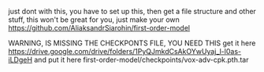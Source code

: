 just dont with this, you have to set up this, then get a file structure and other stuff, this won't be great for you, just make your own
https://github.com/AliaksandrSiarohin/first-order-model

WARNING, IS MISSING THE CHECKPONTS FILE, YOU NEED THIS
get it here https://drive.google.com/drive/folders/1PyQJmkdCsAkOYwUyaj_l-l0as-iLDgeH
and put it here first-order-model/checkpoints/vox-adv-cpk.pth.tar
